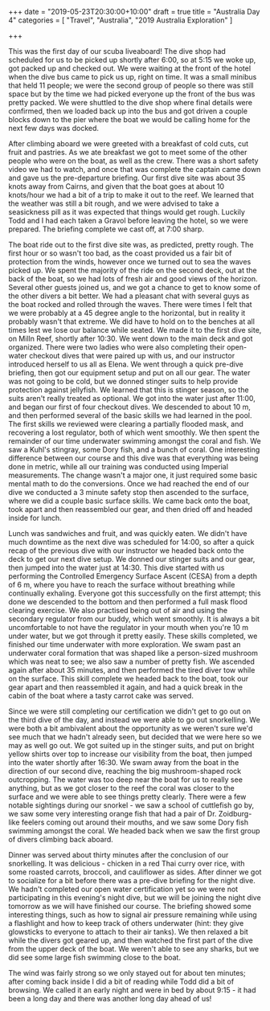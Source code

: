 +++
date = "2019-05-23T20:30:00+10:00"
draft = true
title = "Australia Day 4"
categories = [ "Travel", "Australia", "2019 Australia Exploration" ]

+++

This was the first day of our scuba liveaboard! The dive shop had scheduled for us to be picked up shortly after 6:00, so at 5:15 we woke up, got packed up and checked out. We were waiting at the front of the hotel when the dive bus came to pick us up, right on time. It was a small minibus that held 11 people; we were the second group of people so there was still space but by the time we had picked everyone up the front of the bus was pretty packed. We were shuttled to the dive shop where final details were confirmed, then we loaded back up into the bus and got driven a couple blocks down to the pier where the boat we would be calling home for the next few days was docked.

After climbing aboard we were greeted with a breakfast of cold cuts, cut fruit and pastries. As we ate breakfast we got to meet some of the other people who were on the boat, as well as the crew. There was a short safety video we had to watch, and once that was complete the captain came down and gave us the pre-departure briefing. Our first dive site was about 35 knots away from Cairns, and given that the boat goes at about 10 knots/hour we had a bit of a trip to make it out to the reef. We learned that the weather was still a bit rough, and we were advised to take a seasickness pill as it was expected that things would get rough. Luckily Todd and I had each taken a Gravol before leaving the hotel, so we were prepared. The briefing complete we cast off, at 7:00 sharp.

The boat ride out to the first dive site was, as predicted, pretty rough. The first hour or so wasn't too bad, as the coast provided us a fair bit of protection from the winds, however once we turned out to sea the waves picked up. We spent the majority of the ride on the second deck, out at the back of the boat, so we had lots of fresh air and good views of the horizon. Several other guests joined us, and we got a chance to get to know some of the other divers a bit better. We had a pleasant chat with several guys as the boat rocked and rolled through the waves. There were times I felt that we were probably at a 45 degree angle to the horizontal, but in reality it probably wasn't that extreme. We did have to hold on to the benches at all times lest we lose our balance while seated. We made it to the first dive site, on Milln Reef, shortly after 10:30. We went down to the main deck and got organized. There were two ladies who were also completing their open-water checkout dives that were paired up with us, and our instructor introduced herself to us all as Elena. We went through a quick pre-dive briefing, then got our equipment setup and put on all our gear. The water was not going to be cold, but we donned stinger suits to help provide protection against jellyfish. We learned that this is stinger season, so the suits aren't really treated as optional. We got into the water just after 11:00, and began our first of four checkout dives. We descended to about 10 m, and then performed several of the basic skills we had learned in the pool. The first skills we reviewed were clearing a partially flooded mask, and recovering a lost regulator, both of which went smoothly. We then spent the remainder of our time underwater swimming amongst the coral and fish. We saw a Kuhl's stingray, some Dory fish, and a bunch of coral. One interesting difference between our course and this dive was that everything was being done in metric, while all our training was conducted using Imperial measurements. The change wasn't a major one, it just required some basic mental math to do the conversions. Once we had reached the end of our dive we conducted a 3 minute safety stop then ascended to the surface, where we did a couple basic surface skills. We came back onto the boat, took apart and then reassembled our gear, and then dried off and headed inside for lunch.

Lunch was sandwiches and fruit, and was quickly eaten. We didn't have much downtime as the next dive was scheduled for 14:00, so after a quick recap of the previous dive with our instructor we headed back onto the deck to get our next dive setup. We donned our stinger suits and our gear, then jumped into the water just at 14:30. This dive started with us performing the Controlled Emergency Surface Ascent (CESA) from a depth of 6 m, where you have to reach the surface without breathing while continually exhaling. Everyone got this successfully on the first attempt; this done we descended to the bottom and then performed a full mask flood clearing exercise. We also practised being out of air and using the secondary regulator from our buddy, which went smoothly. It is always a bit uncomfortable to not have the regulator in your mouth when you're 10 m under water, but we got through it pretty easily. These skills completed, we finished our time underwater with more exploration. We swam past an underwater coral formation that was shaped like a person-sized mushroom which was neat to see; we also saw a number of pretty fish. We ascended again after about 35 minutes, and then performed the tired diver tow while on the surface. This skill complete we headed back to the boat, took our gear apart and then reassembled it again, and had a quick break in the cabin of the boat where a tasty carrot cake was served. 

Since we were still completing our certification we didn't get to go out on the third dive of the day, and instead we were able to go out snorkelling. We were both a bit ambivalent about the opportunity as we weren't sure we'd see much that we hadn't already seen, but decided that we were here so we may as well go out. We got suited up in the stinger suits, and put on bright yellow shirts over top to increase our visibility from the boat, then jumped into the water shortly after 16:30. We swam away from the boat in the direction of our second dive, reaching the big mushroom-shaped rock outcropping. The water was too deep near the boat for us to really see anything, but as we got closer to the reef the coral was closer to the surface and we were able to see things pretty clearly. There were a few notable sightings during our snorkel - we saw a school of cuttlefish go by, we saw some very interesting orange fish that had a pair of Dr. Zoidburg-like feelers coming out around their mouths, and we saw some Dory fish swimming amongst the coral. We headed back when we saw the first group of divers climbing back aboard.

Dinner was served about thirty minutes after the conclusion of our snorkelling. It was delicious - chicken in a red Thai curry over rice, with some roasted carrots, broccoli, and cauliflower as sides. After dinner we got to socialize for a bit before there was a pre-dive briefing for the night dive. We hadn't completed our open water certification yet so we were not participating in this evening's night dive, but we will be joining the night dive tomorrow as we will have finished our course. The briefing showed some interesting things, such as how to signal air pressure remaining while using a flashlight and how to keep track of others underwater (hint: they give glowsticks to everyone to attach to their air tanks). We then relaxed a bit while the divers got geared up, and then watched the first part of the dive from the upper deck of the boat. We weren't able to see any sharks, but we did see some large fish swimming close to the boat.

The wind was fairly strong so we only stayed out for about ten minutes; after coming back inside I did a bit of reading while Todd did a bit of browsing. We called it an early night and were in bed by about 9:15 - it had been a long day and there was another long day ahead of us!

